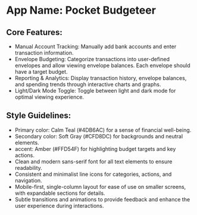 # **App Name**: Pocket Budgeteer

## Core Features:

- Manual Account Tracking: Manually add bank accounts and enter transaction information.
- Envelope Budgeting: Categorize transactions into user-defined envelopes and allow viewing envelope balances. Each envelope should have a target budget.
- Reporting & Analytics: Display transaction history, envelope balances, and spending trends through interactive charts and graphs.
- Light/Dark Mode Toggle: Toggle between light and dark mode for optimal viewing experience.

## Style Guidelines:

- Primary color: Calm Teal (#4DB6AC) for a sense of financial well-being.
- Secondary color: Soft Gray (#CFD8DC) for backgrounds and neutral elements.
- accent: Amber (#FFD54F) for highlighting budget targets and key actions.
- Clean and modern sans-serif font for all text elements to ensure readability.
- Consistent and minimalist line icons for categories, actions, and navigation.
- Mobile-first, single-column layout for ease of use on smaller screens, with expandable sections for details.
- Subtle transitions and animations to provide feedback and enhance the user experience during interactions.